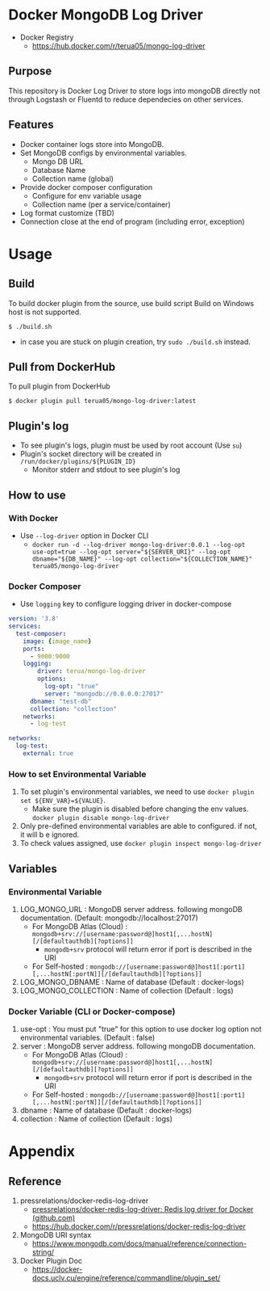 # Docker MongoDB Log Driver

* Docker Registry
  * https://hub.docker.com/r/terua05/mongo-log-driver

## Purpose

This repository is Docker Log Driver to store logs into mongoDB directly not through Logstash or Fluentd to reduce dependecies on other services.

## Features

- Docker container logs store into MongoDB.
- Set MongoDB configs by environmental variables.
  - Mongo DB URL
  - Database Name
  - Collection name (global)
- Provide docker composer configuration
  - Configure for env variable usage
  - Collection name (per a service/container)
- Log format customize (TBD)
- Connection close at the end of program (including error, exception)

# Usage

## Build

To build docker plugin from the source, use build script
Build on Windows host is not supported.

`$ ./build.sh`

* in case you are stuck on plugin creation, try `sudo ./build.sh` instead.

## Pull from DockerHub

To pull plugin from DockerHub

`$ docker plugin pull terua05/mongo-log-driver:latest`

## Plugin's log

- To see plugin's logs, plugin must be used by root account (Use `su`)
- Plugin's socket directory will be created in `/run/docker/plugins/${PLUGIN_ID}`
  - Monitor stderr and stdout to see plugin's log

## How to use

### With Docker

- Use `--log-driver` option in Docker CLI
  - `docker run -d --log-driver mongo-log-driver:0.0.1 --log-opt use-opt=true --log-opt server="${SERVER_URI}" --log-opt dbname="${DB_NAME}" --log-opt collection="${COLLECTION_NAME}" terua05/mongo-log-driver `

### Docker Composer

- Use  `logging` key to configure logging driver in docker-compose

```yaml
version: '3.8'
services:
  test-composer:
    image: {image_name}
    ports:
      - 9000:9000
    logging:
        driver: terua/mongo-log-driver
        options:
          log-opt: "true"
          server: "mongodb://0.0.0.0:27017"
	  dbname: "test-db"
	  collection: "collection"
    networks:
      - log-test

networks:
  log-test:
    external: true
```

### How to set Environmental Variable

1. To set plugin's environmental variables, we need to use `docker plugin set ${ENV_VAR}=${VALUE}`.
   * Make sure the plugin is disabled before changing the env values.
     `docker plugin disable mongo-log-driver`
2. Only pre-defined environmental variables are able to configured. if not, it will b e ignored.
3. To check values assigned, use `docker plugin inspect mongo-log-driver`

## Variables

### Environmental Variable

1. LOG_MONGO_URL : MongoDB server address. following mongoDB documentation. (Default: mongodb://localhost:27017)
   - For MongoDB Atlas (Cloud) : `mongodb+srv://[username:password@]host1[,...hostN][/[defaultauthdb][?options]]`
     - `mongodb+srv` protocol will return error if port is described in the URI
   - For Self-hosted : `mongodb://[username:password@]host1[:port1][,...hostN[:portN]][/[defaultauthdb][?options]]`
2. LOG_MONGO_DBNAME : Name of database (Default : docker-logs)
3. LOG_MONGO_COLLECTION : Name of collection (Default : logs)

### Docker Variable (CLI or Docker-compose)

1. use-opt : You must put "true" for this option to use docker log option not environmental variables. (Default : false)
2. server : MongoDB server address. following mongoDB documentation.
   - For MongoDB Atlas (Cloud) : `mongodb+srv://[username:password@]host1[,...hostN][/[defaultauthdb][?options]]`
     - `mongodb+srv` protocol will return error if port is described in the URI
   - For Self-hosted : `mongodb://[username:password@]host1[:port1][,...hostN[:portN]][/[defaultauthdb][?options]]`
3. dbname : Name of database (Default : docker-logs)
4. collection : Name of collection (Default : logs)

# Appendix

## Reference

1. pressrelations/docker-redis-log-driver
   * [pressrelations/docker-redis-log-driver: Redis log driver for Docker (github.com)](https://github.com/pressrelations/docker-redis-log-driver)
   * https://hub.docker.com/r/pressrelations/docker-redis-log-driver
2. MongoDB URI syntax
   * https://www.mongodb.com/docs/manual/reference/connection-string/
3. Docker Plugin Doc
   * https://docker-docs.uclv.cu/engine/reference/commandline/plugin_set/
